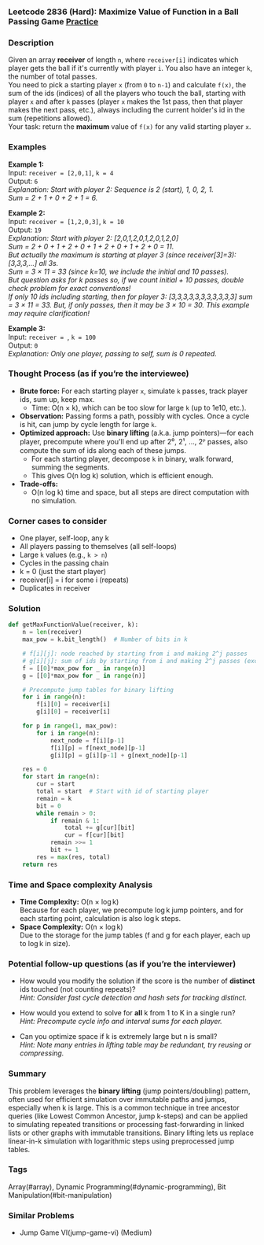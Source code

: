 ### Leetcode 2836 (Hard): Maximize Value of Function in a Ball Passing Game [Practice](https://leetcode.com/problems/maximize-value-of-function-in-a-ball-passing-game)

### Description  
Given an array **receiver** of length `n`, where `receiver[i]` indicates which player gets the ball if it's currently with player `i`. You also have an integer `k`, the number of total passes.  
You need to pick a starting player `x` (from `0` to `n-1`) and calculate `f(x)`, the sum of the ids (indices) of all the players who touch the ball, starting with player `x` and after `k` passes (player `x` makes the 1st pass, then that player makes the next pass, etc.), always including the current holder's id in the sum (repetitions allowed).  
Your task: return the **maximum** value of `f(x)` for any valid starting player `x`.

### Examples  

**Example 1:**  
Input: `receiver = [2,0,1]`, `k = 4`  
Output: `6`  
*Explanation: Start with player 2: Sequence is 2 (start), 1, 0, 2, 1.  
Sum = 2 + 1 + 0 + 2 + 1 = 6.*

**Example 2:**  
Input: `receiver = [1,2,0,3]`, `k = 10`  
Output: `19`  
*Explanation: Start with player 2: [2,0,1,2,0,1,2,0,1,2,0]  
Sum = 2 + 0 + 1 + 2 + 0 + 1 + 2 + 0 + 1 + 2 + 0 = 11.  
But actually the maximum is starting at player 3 (since receiver[3]=3): [3,3,3,...] all 3s.  
Sum = 3 × 11 = 33 (since k=10, we include the initial and 10 passes).  
But question asks for *k* passes so, if we count initial + 10 passes, double check problem for exact conventions!  
If only 10 ids including starting, then for player 3: [3,3,3,3,3,3,3,3,3,3,3] sum = 3 × 11 = 33. But, if only passes, then it may be 3 × 10 = 30. This example may require clarification!*

**Example 3:**  
Input: `receiver = `, `k = 100`  
Output: `0`  
*Explanation: Only one player, passing to self, sum is 0 repeated.*

### Thought Process (as if you’re the interviewee)  
- **Brute force:** For each starting player `x`, simulate `k` passes, track player ids, sum up, keep max.  
  - Time: O(n × k), which can be too slow for large `k` (up to 1e10, etc.).
- **Observation:** Passing forms a path, possibly with cycles. Once a cycle is hit, can jump by cycle length for large `k`.
- **Optimized approach:** Use **binary lifting** (a.k.a. jump pointers)—for each player, precompute where you'll end up after 2⁰, 2¹, ..., 2ᴾ passes, also compute the sum of ids along each of these jumps.
  - For each starting player, decompose `k` in binary, walk forward, summing the segments.
  - This gives O(n log k) solution, which is efficient enough.
- **Trade-offs:**  
  - O(n log k) time and space, but all steps are direct computation with no simulation.

### Corner cases to consider  
- One player, self-loop, any k
- All players passing to themselves (all self-loops)
- Large `k` values (e.g., `k > n`)
- Cycles in the passing chain
- k = 0 (just the start player)
- receiver[i] = i for some i (repeats)
- Duplicates in receiver

### Solution

```python
def getMaxFunctionValue(receiver, k):
    n = len(receiver)
    max_pow = k.bit_length()  # Number of bits in k

    # f[i][j]: node reached by starting from i and making 2^j passes
    # g[i][j]: sum of ids by starting from i and making 2^j passes (excludes final node's id)
    f = [[0]*max_pow for _ in range(n)]
    g = [[0]*max_pow for _ in range(n)]

    # Precompute jump tables for binary lifting
    for i in range(n):
        f[i][0] = receiver[i]
        g[i][0] = receiver[i]

    for p in range(1, max_pow):
        for i in range(n):
            next_node = f[i][p-1]
            f[i][p] = f[next_node][p-1]
            g[i][p] = g[i][p-1] + g[next_node][p-1]

    res = 0
    for start in range(n):
        cur = start
        total = start  # Start with id of starting player
        remain = k
        bit = 0
        while remain > 0:
            if remain & 1:
                total += g[cur][bit]
                cur = f[cur][bit]
            remain >>= 1
            bit += 1
        res = max(res, total)
    return res
```

### Time and Space complexity Analysis  

- **Time Complexity:** O(n × log k)  
  Because for each player, we precompute log k jump pointers, and for each starting point, calculation is also log k steps.
- **Space Complexity:** O(n × log k)  
  Due to the storage for the jump tables (f and g for each player, each up to log k in size).

### Potential follow-up questions (as if you’re the interviewer)  

- How would you modify the solution if the score is the number of **distinct** ids touched (not counting repeats)?  
  *Hint: Consider fast cycle detection and hash sets for tracking distinct.*

- How would you extend to solve for **all** k from 1 to K in a single run?  
  *Hint: Precompute cycle info and interval sums for each player.*

- Can you optimize space if k is extremely large but n is small?  
  *Hint: Note many entries in lifting table may be redundant, try reusing or compressing.*

### Summary
This problem leverages the **binary lifting** (jump pointers/doubling) pattern, often used for efficient simulation over immutable paths and jumps, especially when k is large. This is a common technique in tree ancestor queries (like Lowest Common Ancestor, jump k-steps) and can be applied to simulating repeated transitions or processing fast-forwarding in linked lists or other graphs with immutable transitions. Binary lifting lets us replace linear-in-k simulation with logarithmic steps using preprocessed jump tables.

### Tags
Array(#array), Dynamic Programming(#dynamic-programming), Bit Manipulation(#bit-manipulation)

### Similar Problems
- Jump Game VI(jump-game-vi) (Medium)